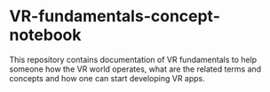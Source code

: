 # VR-fundamentals-concept-notebook
This repository contains documentation of VR fundamentals to help someone how the VR world operates, what are the related terms and concepts and how one can start developing VR apps.
